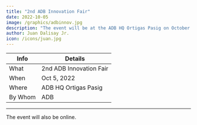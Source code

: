 ```yaml
---
title: "2nd ADB Innovation Fair"
date: 2022-10-05
image: /graphics/adbinnov.jpg
description: "The event will be at the ADB HQ Ortigas Pasig on October 5, 2022"
author: Juan Dalisay Jr.
icon: /icons/juan.jpg
---
```




Info | Details 
--- | ---
What | 2nd ADB Innovation Fair
When | Oct 5, 2022
Where | ADB HQ Ortigas Pasig
By Whom | ADB

---


The event will also be online.